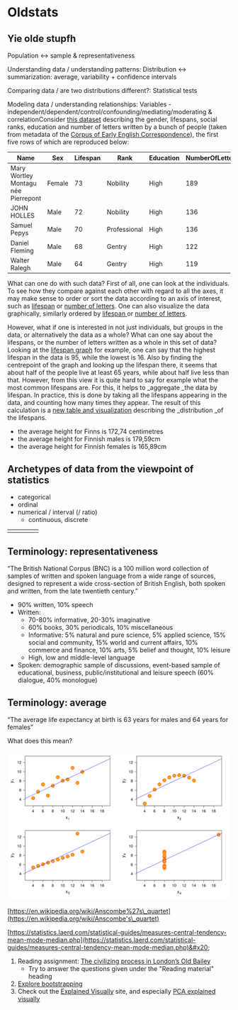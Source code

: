# Oldstats



## Yie olde stupfh

Population <-> sample & representativeness

Understanding data / understanding patterns: Distribution <-> summarization: average, variability + confidence intervals

Comparing data / are two distributions different?: Statistical tests

Modeling data / understanding relationships: Variables - independent/dependent/control/confounding/mediating/moderating & correlationConsider [this dataset](https://docs.google.com/spreadsheets/d/154ShU7S8ykod5XU7N4zgygZOzXY4ztLCO\_KBD7U6zxI/edit?usp=sharing) describing the gender, lifespans, social ranks, education and number of letters written by a bunch of people (taken from metadata of the [Corpus of Early English Correspondence](http://www.helsinki.fi/varieng/CoRD/corpora/CEEC/index.html)), the first five rows of which are reproduced below:&#x20;

| Name                                | Sex    | Lifespan | Rank         | Education | NumberOfLetters |
| ----------------------------------- | ------ | -------- | ------------ | --------- | --------------- |
| Mary Wortley Montagu née Pierrepont | Female | 73       | Nobility     | High      | 189             |
| JOHN HOLLES                         | Male   | 72       | Nobility     | High      | 136             |
| Samuel Pepys                        | Male   | 70       | Professional | High      | 136             |
| Daniel Fleming                      | Male   | 68       | Gentry       | High      | 122             |
| Walter Ralegh                       | Male   | 64       | Gentry       | High      | 119             |

What can one do with such data? First of all, one can look at the individuals. To see how they compare against each other with regard to all the axes, it may make sense to order or sort the data according to an axis of interest, such as [lifespan](https://docs.google.com/spreadsheets/d/154ShU7S8ykod5XU7N4zgygZOzXY4ztLCO\_KBD7U6zxI/edit#gid=1232246814) or [number of letters](https://docs.google.com/spreadsheets/d/154ShU7S8ykod5XU7N4zgygZOzXY4ztLCO\_KBD7U6zxI/edit#gid=1253333531). One can also visualize the data graphically, similarly ordered by [lifespan ](https://plot.ly/\~jiemakel/39/#/)or [number of letters](https://plot.ly/\~jiemakel/41/#/).

However, what if one is interested in not just individuals, but groups in the data, or alternatively the data as a whole? What can one say about the lifespans, or the number of letters written as a whole in this set of data? Looking at the [lifespan graph](https://plot.ly/\~jiemakel/39/#/) for example, one can say that the highest lifespan in the data is 95, while the lowest is 16. Also by finding the centrepoint of the graph and looking up the lifespan there, it seems that about half of the people live at least 65 years, while about half live less than that. However, from this view it is quite hard to say for example what the most common lifespans are. For this, it helps to _aggregate _the data by lifespan. In practice, this is done by taking all the lifespans appearing in the data, and counting how many times they appear. The result of this calculation is a [new table and visualization](https://docs.google.com/spreadsheets/d/154ShU7S8ykod5XU7N4zgygZOzXY4ztLCO\_KBD7U6zxI/edit#gid=904052074) describing the _distribution _of the lifespans.



* the average height for Finns is 172,74 centimetres
* the average height for Finnish males is 179,59cm
* the average height for Finnish females is 165,89cm

## Archetypes of data from the viewpoint of statistics

* categorical
* ordinal
* numerical / interval (/ ratio)
  * continuous, discrete

|   |   |   |   |   |
| - | - | - | - | - |
|   |   |   |   |   |

## Terminology: representativeness

“The British National Corpus (BNC) is a 100 million word collection of samples of written and spoken language from a wide range of sources, designed to represent a wide cross-section of British English, both spoken and written, from the late twentieth century.”

* 90% written, 10% speech
* Written:&#x20;
  * 70-80% informative, 20-30% imaginative
  * 60% books, 30% periodicals, 10% miscellaneous
  * Informative: 5% natural and pure science, 5% applied science, 15% social and community, 15% world and current affairs, 10% commerce and finance, 10% arts, 5% belief and thought, 10% leisure
  * High, low and middle-level language
* Spoken: demographic sample of discussions, event-based sample of educational, business, public/institutional and leisure speech (60% dialogue, 40% monologue)

## Terminology: average

“The average life expectancy at birth is 63 years for males and 64 years for females”

What does this mean?



![Anscombe's quartet, a set of datasets that have identical descriptive statistics (means, variances, correlation)](<../.gitbook/assets/image (3).png>)

[https://en.wikipedia.org/wiki/Anscombe%27s\_quartet](https://en.wikipedia.org/wiki/Anscombe's\_quartet)

[https://statistics.laerd.com/statistical-guides/measures-central-tendency-mean-mode-median.php](https://statistics.laerd.com/statistical-guides/measures-central-tendency-mean-mode-median.php)&#x20;

1. Reading assignment: [The civilizing process in London’s Old Bailey](https://www.ncbi.nlm.nih.gov/pmc/articles/PMC4084475/pdf/pnas.201405984.pdf)
   * Try to answer the questions given under the "Reading material" heading
2. [Explore bootstrapping](http://www.lock5stat.com/StatKey/bootstrap\_1\_quant/bootstrap\_1\_quant.html)
3. Check out the [Explained Visually](http://setosa.io/ev/) site, and especially [PCA explained visually](http://setosa.io/ev/principal-component-analysis/)
